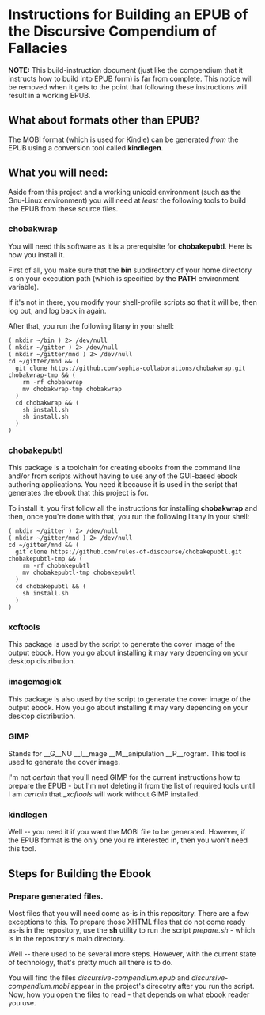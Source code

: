 # Instructions for Building an EPUB of the Discursive Compendium of Fallacies
__NOTE:__ This build-instruction document (just like the
compendium that it instructs how to build into EPUB form)
is far from complete.
This notice will be removed when it gets to the point that
following these instructions will result in a working EPUB.

## What about formats other than EPUB?
The MOBI format (which is used for Kindle) can be generated _from_
the EPUB using a conversion tool called __kindlegen__.

## What you will need:
Aside from this project and a working unicoid environment
(such as the Gnu-Linux environment) you will need at _least_
the following tools to build the EPUB from these source files.

### chobakwrap
You will need this software as it is a prerequisite
for __chobakepubtl__. Here is how you install it.

First of all, you make sure that the __bin__ subdirectory
of your home directory is on your execution path
(which is specified by the __PATH__ environment variable).

If it's not in there, you modify your shell-profile scripts
so that it will be, then log out, and log back in again.

After that, you run the following litany in your shell:

    ( mkdir ~/bin ) 2> /dev/null
    ( mkdir ~/gitter ) 2> /dev/null
    ( mkdir ~/gitter/mnd ) 2> /dev/null
    cd ~/gitter/mnd && (
      git clone https://github.com/sophia-collaborations/chobakwrap.git chobakwrap-tmp && (
        rm -rf chobakwrap
        mv chobakwrap-tmp chobakwrap
      )
      cd chobakwrap && (
        sh install.sh
        sh install.sh
      )
    )

### chobakepubtl
This package is a toolchain for creating ebooks from the
command line and/or from scripts without having to use
any of the GUI-based ebook authoring applications.
You need it because it is used in the script that
generates the ebook that this project is for.

To install it, you first follow all the instructions
for installing __chobakwrap__ and then,
once you're done with that, you run the following
litany in your shell:

    ( mkdir ~/gitter ) 2> /dev/null
    ( mkdir ~/gitter/mnd ) 2> /dev/null
    cd ~/gitter/mnd && (
      git clone https://github.com/rules-of-discourse/chobakepubtl.git chobakepubtl-tmp && (
        rm -rf chobakepubtl
        mv chobakepubtl-tmp chobakepubtl
      )
      cd chobakepubtl && (
        sh install.sh
      )
    )


### xcftools
This package is used by the script to generate
the cover image of the output ebook.
How you go about installing it may
vary depending on your desktop distribution.

### imagemagick
This package is also used by the script to generate
the cover image of the output ebook.
How you go about installing it may
vary depending on your desktop distribution.

### GIMP
Stands for __G__NU __I__mage __M__anipulation __P__rogram.
This tool is used to generate the cover image.

I'm not _certain_ that you'll need GIMP for the current
instructions how to prepare the EPUB - but I'm not
deleting it from the list of required tools until I am
_certain_ that __xcftools_ will work without GIMP installed.

### kindlegen
Well \-\- you need it if you want the MOBI file to be generated.
However, if the EPUB format is the only one you're interested in,
then you won't need this tool.

## Steps for Building the Ebook

### Prepare generated files.
Most files that you will need
come as-is in this repository.
There are a few exceptions to this.
To prepare those XHTML files that
do not come ready as-is in the repository,
use the __sh__ utility to run the
script _prepare.sh_ - which is in the
repository's main directory.

Well \-\- there used to be several
more steps.
However, with the current state
of technology, that's pretty much
all there is to do.

You will find the files _discursive-compendium.epub_
and _discursive-compendium.mobi_ appear in the
project's direcotry after you run the script.
Now, how you open the files to read \-
that depends on what ebook reader you use.





